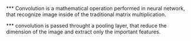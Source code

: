 

*** Convolution  is a mathematical operation performed in neural network, that recognize image inside of the traditional matrix multiplication.

*** convolution is passed throught a pooling layer, that reduce the dimension of the image and extract only the important features.